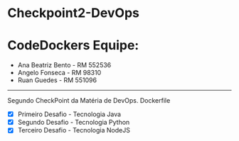 # Checkpoint2-DevOps
# CodeDockers Equipe:
- Ana Beatriz Bento - RM 552536
- Angelo Fonseca - RM 98310
- Ruan Guedes - RM 551096
---
Segundo CheckPoint da Matéria de DevOps.
Dockerfile
- [x] Primeiro Desafio - Tecnologia Java
- [x] Segundo Desafio - Tecnologia Python
- [x] Terceiro Desafio - Tecnologia NodeJS
